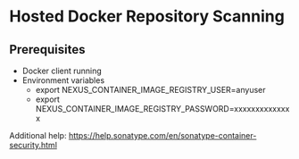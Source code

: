 # Hosted Docker Repository Scanning

## Prerequisites
- Docker client running
- Environment variables
    - export NEXUS_CONTAINER_IMAGE_REGISTRY_USER=anyuser
    - export NEXUS_CONTAINER_IMAGE_REGISTRY_PASSWORD=xxxxxxxxxxxxxx

Additional help: https://help.sonatype.com/en/sonatype-container-security.html 